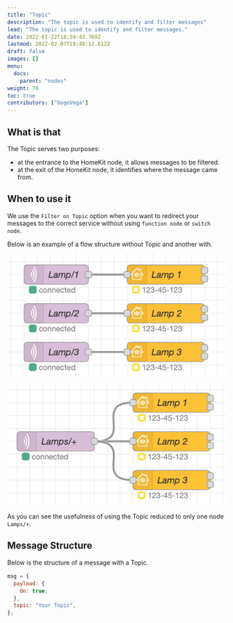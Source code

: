 ```yaml
---
title: "Topic"
description: "The topic is used to identify and filter messages"
lead: "The topic is used to identify and filter messages."
date: 2022-01-22T18:59:43.769Z
lastmod: 2022-02-07T19:48:12.612Z
draft: false
images: []
menu:
  docs:
    parent: "nodes"
weight: 70
toc: true
contributors: ["GogoVega"]
---
```


## What is that

The Topic serves two purposes:

- at the entrance to the HomeKit node, it allows messages to be filtered.
- at the exit of the HomeKit node, it identifies where the message came from.

## When to use it

We use the `Filter on Topic` option when you want to redirect your messages to the correct service without using `function node` or `switch node`.

Below is an example of a flow structure without Topic and another with.

![without_topic_example](without_topic_example.png)

![with_topic_example](with_topic_example.png)

As you can see the usefulness of using the Topic reduced to only one node `Lamps/+`.

## Message Structure

Below is the structure of a message with a Topic.

```js
msg = {
  payload: {
    On: true,
  },
  topic: "Your Topic",
};
```

